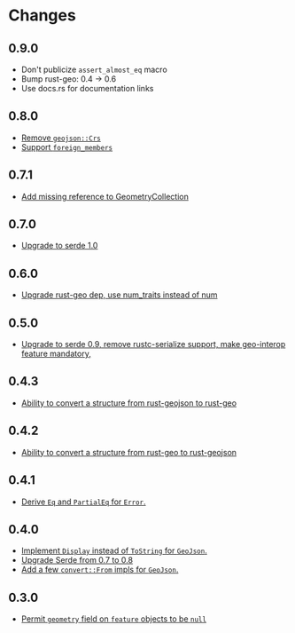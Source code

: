 # Changes

## 0.9.0

* Don't publicize `assert_almost_eq` macro
* Bump rust-geo: 0.4 → 0.6
* Use docs.rs for documentation links

## 0.8.0

* [Remove `geojson::Crs`](https://github.com/georust/rust-geojson/pull/71)
* [Support `foreign_members`](https://github.com/georust/rust-geojson/pull/70)

## 0.7.1

* [Add missing reference to GeometryCollection](https://github.com/georust/rust-geojson/pull/68)

## 0.7.0

* [Upgrade to serde 1.0](https://github.com/georust/rust-geojson/pull/64)

## 0.6.0

* [Upgrade rust-geo dep, use num_traits instead of num](https://github.com/georust/rust-geojson/pull/62)

## 0.5.0

* [Upgrade to serde 0.9, remove rustc-serialize support, make geo-interop feature mandatory,](https://github.com/georust/rust-geojson/pull/60)

## 0.4.3

* [Ability to convert a structure from rust-geojson to rust-geo](https://github.com/georust/rust-geojson/pull/56)

## 0.4.2

* [Ability to convert a structure from rust-geo to rust-geojson](https://github.com/georust/rust-geojson/issues/51)

## 0.4.1

* [Derive `Eq` and `PartialEq` for `Error`.](https://github.com/georust/rust-geojson/issues/51)

## 0.4.0

* [Implement `Display` instead of `ToString` for `GeoJson`.](https://github.com/georust/rust-geojson/pull/46)
* [Upgrade Serde from 0.7 to 0.8](https://github.com/georust/rust-geojson/pull/48)
* [Add a few `convert::From` impls for `GeoJson`.](https://github.com/georust/rust-geojson/pull/45)

## 0.3.0

* [Permit `geometry` field on `feature` objects to be `null`](https://github.com/georust/rust-geojson/issues/42)
